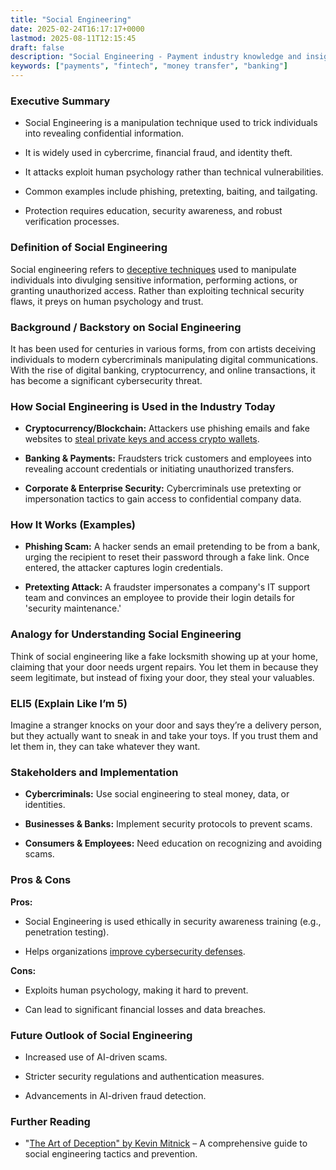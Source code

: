 ```yaml
---
title: "Social Engineering"
date: 2025-02-24T16:17:17+0000
lastmod: 2025-08-11T12:15:45
draft: false
description: "Social Engineering - Payment industry knowledge and insights"
keywords: ["payments", "fintech", "money transfer", "banking"]
---
```


### Executive Summary

- Social Engineering is a manipulation technique used to trick individuals into revealing confidential information.

- It is widely used in cybercrime, financial fraud, and identity theft.

- It attacks exploit human psychology rather than technical vulnerabilities.

- Common examples include phishing, pretexting, baiting, and tailgating.

- Protection requires education, security awareness, and robust verification processes.

### Definition of Social Engineering

Social engineering refers to [deceptive techniques](https://faisalkhanllc.xyz/resources/payments-wiki/f/fraud/) used to manipulate individuals into divulging sensitive information, performing actions, or granting unauthorized access. Rather than exploiting technical security flaws, it preys on human psychology and trust.

### Background / Backstory on Social Engineering

It has been used for centuries in various forms, from con artists deceiving individuals to modern cybercriminals manipulating digital communications. With the rise of digital banking, cryptocurrency, and online transactions, it has become a significant cybersecurity threat.

### How Social Engineering is Used in the Industry Today

- **Cryptocurrency/Blockchain:** Attackers use phishing emails and fake websites to [steal private keys and access crypto wallets](https://faisalkhanllc.xyz/resources/payments-wiki/n/not-your-keys-not-your-coins/).

- **Banking & Payments:** Fraudsters trick customers and employees into revealing account credentials or initiating unauthorized transfers.

- **Corporate & Enterprise Security:** Cybercriminals use pretexting or impersonation tactics to gain access to confidential company data.

### How It Works (Examples)

- **Phishing Scam:** A hacker sends an email pretending to be from a bank, urging the recipient to reset their password through a fake link. Once entered, the attacker captures login credentials.

- **Pretexting Attack:** A fraudster impersonates a company's IT support team and convinces an employee to provide their login details for 'security maintenance.'

### Analogy for Understanding Social Engineering

Think of social engineering like a fake locksmith showing up at your home, claiming that your door needs urgent repairs. You let them in because they seem legitimate, but instead of fixing your door, they steal your valuables.

### ELI5 (Explain Like I’m 5)

Imagine a stranger knocks on your door and says they’re a delivery person, but they actually want to sneak in and take your toys. If you trust them and let them in, they can take whatever they want. 

### Stakeholders and Implementation

- **Cybercriminals:** Use social engineering to steal money, data, or identities.

- **Businesses & Banks:** Implement security protocols to prevent scams.

- **Consumers & Employees:** Need education on recognizing and avoiding scams.

### Pros & Cons

**Pros:**

- Social Engineering is used ethically in security awareness training (e.g., penetration testing).

- Helps organizations [improve cybersecurity defenses](https://faisalkhanllc.xyz/resources/payments-wiki/f/fraud-protection/).

**Cons:**

- Exploits human psychology, making it hard to prevent.

- Can lead to significant financial losses and data breaches.

### Future Outlook of Social Engineering

- Increased use of AI-driven scams.

- Stricter security regulations and authentication measures.

- Advancements in AI-driven fraud detection.

### Further Reading

- "[The Art of Deception" by Kevin Mitnick](https://www.goodreads.com/book/show/18160.The_Art_of_Deception) – A comprehensive guide to social engineering tactics and prevention.